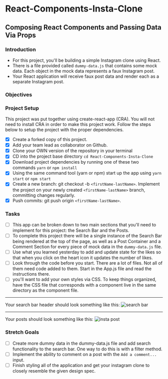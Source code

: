 # React-Components-Insta-Clone

## Composing React Components and Passing Data Via Props

### **Introduction**

- For this project, you'll be building a simple Instagram clone using React.
- There is a file provided called `dummy-data.js` that contains some mock data.
  Each object in the mock data represents a faux Instagram post.
- Your React application will receive faux post data and render each as a
  separate Instagram post.

### **Objectives**

### **Project Setup**

This project was put together using create-react-app (CRA). You will not need to
install CRA in order to make this project work. Follow the steps below to setup
the project with the proper dependencies.

- [x] Create a forked copy of this project.
- [x] Add your team lead as collaborator on Github.
- [x] Clone your OWN version of the repository in your terminal
- [x] CD into the project base directory `cd React-Components-Insta-Clone`
- [x] Download project dependencies by running one of these two
      commands `yarn` or `npm install`
- [x] Using the same command tool (yarn or npm) start up the app
      using `yarn start` or `npm start`
- [x] Create a new branch: git checkout -b `<firstName-lastName>`. Implement the
      project on your newly created `<firstName-lastName>` branch, committing
      changes regularly.
- [x] Push commits: git push origin `<firstName-lastName>`.

### **Tasks**

- [ ] This app can be broken down to two main sections that you'll need to
      implement for this project: the Search Bar and the Posts.
- [ ] To complete this project there will be a single instance of the Search Bar
      being rendered at the top of the page, as well as a Post Container and a
      Comment Section for every piece of mock data in the `dummy-data.js` file.
- [ ] Use what you learned yesterday to add and update state for the likes so
      that when you click on the heart icon it updates the number of likes.
- [ ] Look through the code before you start. There are a lot of files. Not all
      of them need code added to them. Start in the App.js file and read the
      instructions there.
- [ ] you'll want to add your own styles via CSS. To keep things organized, have
      the CSS file that corresponds with a component live in the same directory
      as the component file.

---

Your search bar header should look something like this:
![search bar](/assets/ig_search_bar.png)

---

Your posts should look something like this: ![insta post](/assets/ig_post.png)

### Stretch Goals

- [ ] Create more dummy data in the dummy-data.js file and add search
      functionality to the search bar. One way to do this is with a filter
      method.
- [ ] Implement the ability to comment on a post with the `Add a comment...`
      input.
- [ ] Finish styling all of the application and get your instagram clone to
      closely resemble the given design spec.
